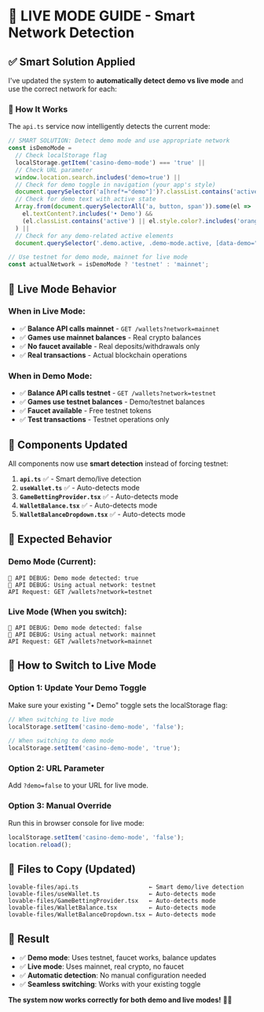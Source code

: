 # 🚀 LIVE MODE GUIDE - Smart Network Detection

## ✅ **Smart Solution Applied**

I've updated the system to **automatically detect demo vs live mode** and use the correct network for each:

### **🎯 How It Works**

The `api.ts` service now intelligently detects the current mode:

```typescript
// SMART SOLUTION: Detect demo mode and use appropriate network
const isDemoMode = 
  // Check localStorage flag
  localStorage.getItem('casino-demo-mode') === 'true' ||
  // Check URL parameter
  window.location.search.includes('demo=true') ||
  // Check for demo toggle in navigation (your app's style)
  document.querySelector('a[href*="demo"]')?.classList.contains('active') ||
  // Check for demo text with active state
  Array.from(document.querySelectorAll('a, button, span')).some(el => 
    el.textContent?.includes('• Demo') && 
    (el.classList.contains('active') || el.style.color?.includes('orange'))
  ) ||
  // Check for any demo-related active elements
  document.querySelector('.demo.active, .demo-mode.active, [data-demo="true"]') !== null;

// Use testnet for demo mode, mainnet for live mode
const actualNetwork = isDemoMode ? 'testnet' : 'mainnet';
```

## 🎯 **Live Mode Behavior**

### **When in Live Mode:**
- ✅ **Balance API calls mainnet** - `GET /wallets?network=mainnet`
- ✅ **Games use mainnet balances** - Real crypto balances
- ✅ **No faucet available** - Real deposits/withdrawals only
- ✅ **Real transactions** - Actual blockchain operations

### **When in Demo Mode:**
- ✅ **Balance API calls testnet** - `GET /wallets?network=testnet`
- ✅ **Games use testnet balances** - Demo/testnet balances
- ✅ **Faucet available** - Free testnet tokens
- ✅ **Test transactions** - Testnet operations only

## 🔧 **Components Updated**

All components now use **smart detection** instead of forcing testnet:

1. **`api.ts`** ✅ - Smart demo/live detection
2. **`useWallet.ts`** ✅ - Auto-detects mode
3. **`GameBettingProvider.tsx`** ✅ - Auto-detects mode
4. **`WalletBalance.tsx`** ✅ - Auto-detects mode
5. **`WalletBalanceDropdown.tsx`** ✅ - Auto-detects mode

## 🎉 **Expected Behavior**

### **Demo Mode (Current):**
```
🧪 API DEBUG: Demo mode detected: true
🧪 API DEBUG: Using actual network: testnet
API Request: GET /wallets?network=testnet
```

### **Live Mode (When you switch):**
```
🧪 API DEBUG: Demo mode detected: false
🧪 API DEBUG: Using actual network: mainnet
API Request: GET /wallets?network=mainnet
```

## 🚀 **How to Switch to Live Mode**

### **Option 1: Update Your Demo Toggle**
Make sure your existing "• Demo" toggle sets the localStorage flag:

```javascript
// When switching to live mode
localStorage.setItem('casino-demo-mode', 'false');

// When switching to demo mode
localStorage.setItem('casino-demo-mode', 'true');
```

### **Option 2: URL Parameter**
Add `?demo=false` to your URL for live mode.

### **Option 3: Manual Override**
Run this in browser console for live mode:
```javascript
localStorage.setItem('casino-demo-mode', 'false');
location.reload();
```

## 📁 **Files to Copy (Updated)**

```
lovable-files/api.ts                    ← Smart demo/live detection
lovable-files/useWallet.ts              ← Auto-detects mode
lovable-files/GameBettingProvider.tsx   ← Auto-detects mode
lovable-files/WalletBalance.tsx         ← Auto-detects mode
lovable-files/WalletBalanceDropdown.tsx ← Auto-detects mode
```

## 🎯 **Result**

- ✅ **Demo mode**: Uses testnet, faucet works, balance updates
- ✅ **Live mode**: Uses mainnet, real crypto, no faucet
- ✅ **Automatic detection**: No manual configuration needed
- ✅ **Seamless switching**: Works with your existing toggle

**The system now works correctly for both demo and live modes!** 🎰✨
